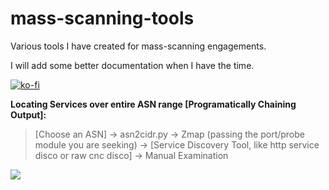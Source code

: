 # mass-scanning-tools

Various tools I have created for mass-scanning engagements. 

I will add some better documentation when I have the time.

[![ko-fi](https://ko-fi.com/img/githubbutton_sm.svg)](https://Ko-fi.com/rec0n)

__Locating Services over entire ASN range [Programatically Chaining Output]:__

> [Choose an ASN] -> asn2cidr.py -> Zmap (passing the port/probe module you are seeking) -> [Service Discovery Tool, like http service disco or raw cnc disco] -> Manual Examination

![](https://i.kym-cdn.com/entries/icons/original/000/022/524/tumblr_o16n2kBlpX1ta3qyvo1_1280.jpg)
